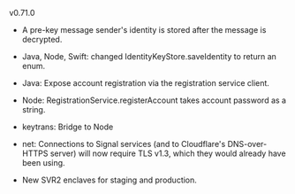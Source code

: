 v0.71.0

- A pre-key message sender's identity is stored after the message is decrypted.

- Java, Node, Swift: changed IdentityKeyStore.saveIdentity to return an enum.

- Java: Expose account registration via the registration service client.

- Node: RegistrationService.registerAccount takes account password as a string.

- keytrans: Bridge to Node

- net: Connections to Signal services (and to Cloudflare's DNS-over-HTTPS server) will now require TLS v1.3, which they would already have been using.

- New SVR2 enclaves for staging and production.
